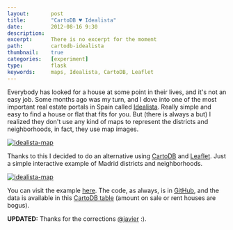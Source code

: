 ```yaml
---
layout:       post
title:        "CartoDB ♥ Idealista"
date:         2012-08-16 9:30
description:
excerpt:      There is no excerpt for the moment
path:         cartodb-idealista
thumbnail:    true
categories:   [experiment]
type:         flask
keywords:     maps, Idealista, CartoDB, Leaflet
---
```


<div class="BlogPost-columns">
  <p>Everybody has looked for a house at some point in their lives, and it's not an easy job.
    Some months ago was my turn, and I dove into one of the most important real estate portals
    in Spain called <a href="http://www.idealista.com" target="_blank">Idealista</a>. Really
    simple and easy to find a house or flat that fits for you. But (there is always a but) I
    realized they don't use any kind of maps to represent the districts and neighborhoods, in fact,
    they use map images.</p>
  <a href="http://www.idealista.com/alquiler-viviendas/madrid/arganzuela/mapa" target="_blank">
    <img class="BlogPost-contentImage" title="idealista-map" alt="idealista-map" src="/img/posts/cartodb-idealista/idealista.jpg" />
  </a>
  <p>Thanks to this I decided to do an alternative using <a href="http://cartodb.com" target="_blank">CartoDB</a>
    and <a href="http://leaflet.cloudmade.com" target="_blank">Leaflet</a>. Just a simple interactive example
    of Madrid districts and neighborhoods.</p>
  <a href="http://xavij.am/idealista" target="_blank">
    <img class="BlogPost-contentImage" title="idealista-map" alt="idealista-map" src="/img/posts/cartodb-idealista/idealista-cartodb.jpg" />
  </a>
  <p>You can visit the example <a href="http://xavij.am/idealista">here</a>. The code, as always, is in
    <a href="https://github.com/xavijam/idealista" target="_blank">GitHub</a>, and the data is available in
    this <a href="https://xavijam.cartodb.com/tables/5275/public" target="_blank">CartoDB table</a> (amount
    on sale or rent houses are bogus).</p>
  <p><strong>UPDATED:</strong> Thanks for the corrections <a href="http://twitter.com/javier" target="_blank">@javier</a> :).</p>
</div>